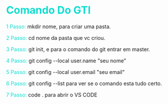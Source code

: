 # <font color=reddd> Comando Do GTI</font>

 <font color=reddd>1 Passo:</font> mkdir nome, para criar uma pasta.

<font color=reddd>2 Passo:</font> cd nome da pasta que vc criou.

<font color=reddd>3 Passo:</font> git init, e para o comando do git entrar em master.

<font color=reddd>4 Passo:</font> git config --local user.name "seu nome"

<font color=reddd>5 Passo:</font> git config --local user.email "seu email"

<font color=reddd>6 Passo:</font> git config --list para ver se o comando esta tudo certo.

<font color=reddd>7 Passo:</font> code . para abrir o VS CODE
